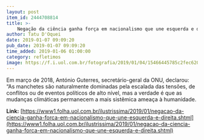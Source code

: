 ```yaml
---
layout: post
item_id: 2444708814
title: >-
    Negação da ciência ganha força em nacionalismo que une esquerda e direita
author: Tatu D'Oquei
date: 2019-01-07 09:09:20
pub_date: 2019-01-07 09:09:20
time_added: 2019-01-06 01:00:00
category: refletimos
image: https://f.i.uol.com.br/fotografia/2019/01/04/15466445785c2fec62029fa_1546644578_3x2_rt.jpg
---
```


Em março de 2018, António Guterres, secretário-geral da ONU, declarou: “As manchetes são naturalmente dominadas pela escalada das tensões, de conflitos ou de eventos políticos de alto nível, mas a verdade é que as mudanças climáticas permanecem a mais sistêmica ameaça à humanidade.

**Link:** [https://www1.folha.uol.com.br/ilustrissima/2019/01/negacao-da-ciencia-ganha-forca-em-nacionalismo-que-une-esquerda-e-direita.shtml](https://www1.folha.uol.com.br/ilustrissima/2019/01/negacao-da-ciencia-ganha-forca-em-nacionalismo-que-une-esquerda-e-direita.shtml)

